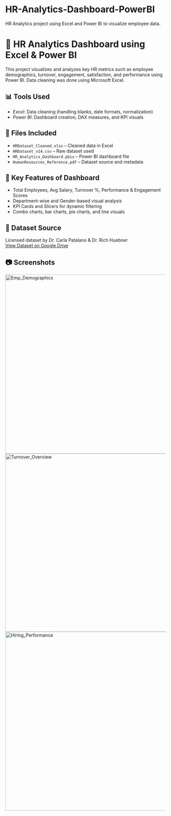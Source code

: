 # HR-Analytics-Dashboard-PowerBI
HR Analytics project using Excel and Power BI to visualize employee data.
# 💼 HR Analytics Dashboard using Excel & Power BI

This project visualizes and analyzes key HR metrics such as employee demographics, turnover, engagement, satisfaction, and performance using Power BI. Data cleaning was done using Microsoft Excel.

## 📊 Tools Used
- *Excel*: Data cleaning (handling blanks, date formats, normalization)
- *Power BI*: Dashboard creation, DAX measures, and KPI visuals

## 📁 Files Included
- `HRDataset_Cleaned.xlsx` – Cleaned data in Excel
- `HRDataset_v14.csv` – Raw dataset used
- `HR_Analytics_Dashboard.pbix` – Power BI dashboard file
- `HumanResources_Reference.pdf` – Dataset source and metadata

## 📌 Key Features of Dashboard
- Total Employees, Avg Salary, Turnover %, Performance & Engagement Scores
- Department-wise and Gender-based visual analysis
- KPI Cards and Slicers for dynamic filtering
- Combo charts, bar charts, pie charts, and line visuals

## 🔗 Dataset Source
Licensed dataset by Dr. Carla Patalano & Dr. Rich Huebner  
[View Dataset on Google Drive](https://drive.google.com/file/d/1jBaXtUHZftaCa-JPLF1g6PU2-CKR2dEl/view)

## 📷 Screenshots


<img width="998" height="561" alt="Emp_Demographics" src="https://github.com/user-attachments/assets/99a0d224-a5f7-450f-b564-ec34a72052c9" />


<img width="994" height="558" alt="Turnover_Overview" src="https://github.com/user-attachments/assets/4da62ccb-37c3-4f34-9828-1668b5be062b" />


<img width="991" height="560" alt="Hiring_Performance" src="https://github.com/user-attachments/assets/e170bedc-3f36-44eb-bc0a-44dc97ba04a3" />



